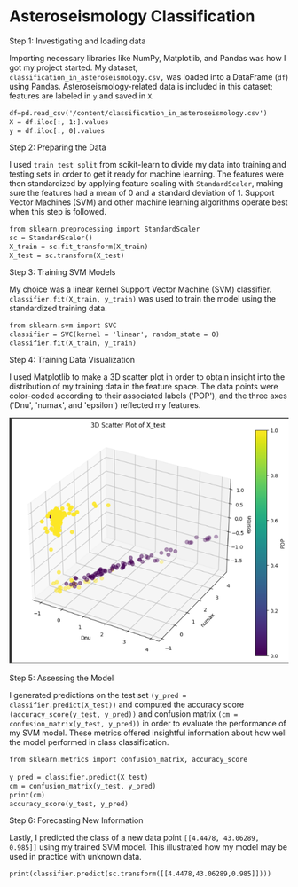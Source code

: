 # Asteroseismology Classification

Step 1: Investigating and loading data

Importing necessary libraries like NumPy, Matplotlib, and Pandas was how I got my project started. My dataset, `classification_in_asteroseismology.csv,` was loaded into a DataFrame (`df`) using Pandas. Asteroseismology-related data is included in this dataset; features are labeled in `y` and saved in `X`.

```
df=pd.read_csv('/content/classification_in_asteroseismology.csv')
X = df.iloc[:, 1:].values
y = df.iloc[:, 0].values
```

Step 2: Preparing the Data

I used `train test split` from scikit-learn to divide my data into training and testing sets in order to get it ready for machine learning. The features were then standardized by applying feature scaling with `StandardScaler`, making sure the features had a mean of 0 and a standard deviation of 1. Support Vector Machines (SVM) and other machine learning algorithms operate best when this step is followed.

```
from sklearn.preprocessing import StandardScaler
sc = StandardScaler()
X_train = sc.fit_transform(X_train)
X_test = sc.transform(X_test)
```

Step 3: Training SVM Models

My choice was a linear kernel Support Vector Machine (SVM) classifier. `classifier.fit(X_train, y_train)` was used to train the model using the standardized training data.

```
from sklearn.svm import SVC
classifier = SVC(kernel = 'linear', random_state = 0)
classifier.fit(X_train, y_train)
```

Step 4: Training Data Visualization

I used Matplotlib to make a 3D scatter plot in order to obtain insight into the distribution of my training data in the feature space. The data points were color-coded according to their associated labels ('POP'), and the three axes ('Dnu', 'numax', and 'epsilon') reflected my features.

![Alt text](https://github.com/robbytbg/Asteroseismology-Classification/blob/main/3D_viz.PNG)

Step 5: Assessing the Model

I generated predictions on the test set `(y_pred = classifier.predict(X_test))` and computed the accuracy score `(accuracy_score(y_test, y_pred))` and confusion matrix `(cm = confusion_matrix(y_test, y_pred))` in order to evaluate the performance of my SVM model. These metrics offered insightful information about how well the model performed in class classification.

```
from sklearn.metrics import confusion_matrix, accuracy_score

y_pred = classifier.predict(X_test)
cm = confusion_matrix(y_test, y_pred)
print(cm)
accuracy_score(y_test, y_pred)
```

Step 6: Forecasting New Information

Lastly, I predicted the class of a new data point `[[4.4478, 43.06289, 0.985]]` using my trained SVM model. This illustrated how my model may be used in practice with unknown data.

```
print(classifier.predict(sc.transform([[4.4478,43.06289,0.985]])))
```
